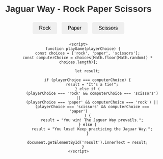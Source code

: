<!DOCTYPE html>
<html lang="en">
<head>
    <meta charset="UTF-8">
    <meta name="viewport" content="width=device-width, initial-scale=1.0">
    <title>Jaguar Way - Rock Paper Scissors</title>
    <style>
        body {
            font-family: Arial, sans-serif;
            text-align: center;
        }
        h1 {
            color: #333;
        }
        #choices {
            margin-top: 20px;
        }
        .btn {
            margin: 5px;
            padding: 10px 20px;
            font-size: 16px;
            cursor: pointer;
            border: none;
            border-radius: 5px;
        }
        #result {
            margin-top: 20px;
            font-size: 20px;
            color: #333;
        }
    </style>
</head>
<body>
    <h1>Jaguar Way - Rock Paper Scissors</h1>
    <div id="choices">
        <button class="btn" onclick="playGame('rock')">Rock</button>
        <button class="btn" onclick="playGame('paper')">Paper</button>
        <button class="btn" onclick="playGame('scissors')">Scissors</button>
    </div>
    <div id="result"></div>

    <script>
        function playGame(playerChoice) {
            const choices = ['rock', 'paper', 'scissors'];
            const computerChoice = choices[Math.floor(Math.random() * choices.length)];

            let result;

            if (playerChoice === computerChoice) {
                result = "It's a tie!";
            } else if (
                (playerChoice === 'rock' && computerChoice === 'scissors') ||
                (playerChoice === 'paper' && computerChoice === 'rock') ||
                (playerChoice === 'scissors' && computerChoice === 'paper')
            ) {
                result = "You win! The Jaguar Way prevails.";
            } else {
                result = "You lose! Keep practicing the Jaguar Way.";
            }

            document.getElementById('result').innerText = result;
        }
    </script>
</body>
</html>
